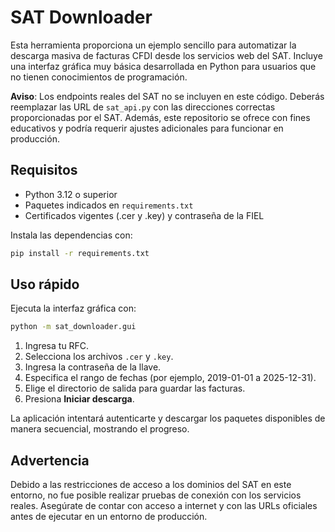 # SAT Downloader

Esta herramienta proporciona un ejemplo sencillo para automatizar la descarga masiva de facturas CFDI desde los servicios web del SAT. Incluye una interfaz gráfica muy básica desarrollada en Python para usuarios que no tienen conocimientos de programación.

**Aviso**: Los endpoints reales del SAT no se incluyen en este código. Deberás reemplazar las URL de `sat_api.py` con las direcciones correctas proporcionadas por el SAT. Además, este repositorio se ofrece con fines educativos y podría requerir ajustes adicionales para funcionar en producción.

## Requisitos

- Python 3.12 o superior
- Paquetes indicados en `requirements.txt`
- Certificados vigentes (.cer y .key) y contraseña de la FIEL

Instala las dependencias con:

```bash
pip install -r requirements.txt
```

## Uso rápido

Ejecuta la interfaz gráfica con:

```bash
python -m sat_downloader.gui
```

1. Ingresa tu RFC.
2. Selecciona los archivos `.cer` y `.key`.
3. Ingresa la contraseña de la llave.
4. Especifica el rango de fechas (por ejemplo, 2019-01-01 a 2025-12-31).
5. Elige el directorio de salida para guardar las facturas.
6. Presiona **Iniciar descarga**.

La aplicación intentará autenticarte y descargar los paquetes disponibles de manera secuencial, mostrando el progreso.

## Advertencia

Debido a las restricciones de acceso a los dominios del SAT en este entorno, no fue posible realizar pruebas de conexión con los servicios reales. Asegúrate de contar con acceso a internet y con las URLs oficiales antes de ejecutar en un entorno de producción.
